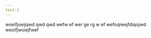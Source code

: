 ```yaml
---
test:1
---
```

woeifjoeijqwd
qwd
qwd
wefw
ef
wer
ge
rg
w
ef
wefoqiwejfdiqojwd
weoifjwoiejfwef

<!--stackedit_data:
eyJoaXN0b3J5IjpbLTExOTAwNTkwMDhdfQ==
-->